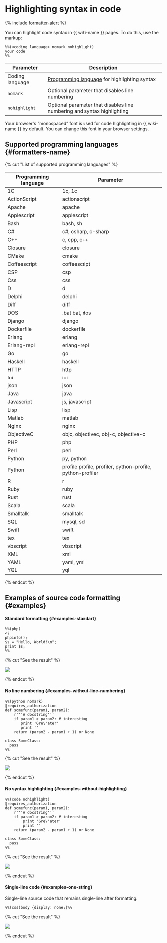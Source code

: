 # Highlighting syntax in code

{% include [formatter-alert](../../_includes/wiki/formatter-alert.md) %}

You can highlight code syntax in {{ wiki-name }} pages. To do this, use the markup:

```
%%(<coding language> nomark nohighlight)
your code
%%
```

| Parameter | Description |
----- | -----
| Coding language | [Programming language](#formatters-name) for highlighting syntax |
| `nomark` | Optional parameter that disables line numbering |
| `nohighlight` | Optional parameter that disables line numbering and syntax highlighting |


Your browser's <q>monospaced</q> font is used for code highlighting in {{ wiki-name }} by default. You can change this font in your browser settings.

## Supported programming languages {#formatters-name}

{% cut "List of supported programming languages" %}

| Programming language | Parameter |
----- | -----
| 1C | 1c, 1c |
| ActionScript | actionscript |
| Apache | apache |
| Applescript | applescript |
| Bash | bash, sh |
| C# | c#, csharp, c-sharp |
| C++ | c, cpp, c++ |
| Closure | closure |
| CMake | cmake |
| Coffeescript | coffeescript |
| CSP | csp |
| Css | css |
| D | d |
| Delphi | delphi |
| Diff | diff |
| DOS | .bat bat, dos |
| Django | django |
| Dockerfile | dockerfile |
| Erlang | erlang |
| Erlang-repl | erlang-repl |
| Go | go |
| Haskell | haskell |
| HTTP | http |
| Ini | ini |
| json | json |
| Java | java |
| Javascript | js, javascript |
| Lisp | lisp |
| Matlab | matlab |
| Nginx | nginx |
| ObjectiveC | objc, objectivec, obj-c, objective-c |
| PHP | php |
| Perl | perl |
| Python | py, python |
| Python | profile profile, profiler, python-profile, python-profiler |
| R | r |
| Ruby | ruby |
| Rust | rust |
| Scala | scala |
| Smalltalk | smalltalk |
| SQL | mysql, sql |
| Swift | swift |
| tex | tex |
| vbscript | vbscript |
| XML | xml |
| YAML | yaml, yml |
| YQL | yql |

{% endcut %}


## Examples of source code formatting {#examples}

#### Standard formatting {#examples-standart}

```
%%(php)
<?
phpinfo();
$s = "Hello, World!\n";
print $s;
%%
```

{% cut "See the result" %}

![](../../_assets/wiki/formatter-example.png)

{% endcut %}

#### No line numbering {#examples-without-line-numbering}

```
%%(python nomark)
@requires_authorization
def somefunc(param1, param2):
    r'''A docstring'''
    if param1 > param2: # interesting
       print 'Gre\'ater'
       print ''
    return (param2 - param1 + 1) or None

class SomeClass:
  pass
%%
```
{% cut "See the result" %}

![](../../_assets/wiki/formatter-example-nomark.png)

{% endcut %}

#### No syntax highlighting {#examples-without-highlighting}

```
%%(code nohighlight)
@requires_authorization
def somefunc(param1, param2):
    r'''A docstring'''
    if param1 > param2: # interesting
        print 'Gre\'ater'
        print ''
    return (param2 - param1 + 1) or None

class SomeClass:
  pass
%%
```
{% cut "See the result" %}

![](../../_assets/wiki/formatter-example-nohighlight.png)

{% endcut %}

#### Single-line code {#examples-one-string}

Single-line source code that remains single-line after formatting.

```
%%(css)body {display: none;}%%
```
{% cut "See the result" %}

![](../../_assets/wiki/formatter-example-string.png)

{% endcut %}

